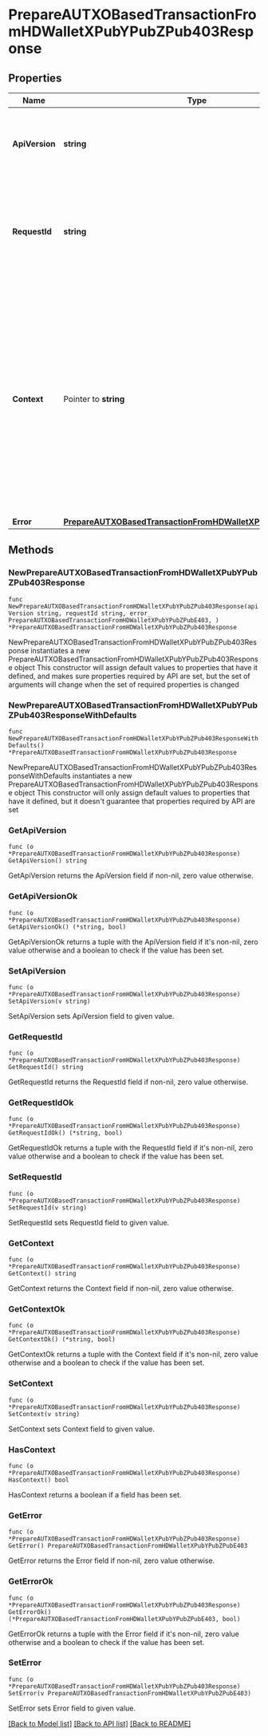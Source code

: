 # PrepareAUTXOBasedTransactionFromHDWalletXPubYPubZPub403Response

## Properties

Name | Type | Description | Notes
------------ | ------------- | ------------- | -------------
**ApiVersion** | **string** | Specifies the version of the API that incorporates this endpoint. | 
**RequestId** | **string** | Defines the ID of the request. The &#x60;requestId&#x60; is generated by Crypto APIs and it&#39;s unique for every request. | 
**Context** | Pointer to **string** | In batch situations the user can use the context to correlate responses with requests. This property is present regardless of whether the response was successful or returned as an error. &#x60;context&#x60; is specified by the user. | [optional] 
**Error** | [**PrepareAUTXOBasedTransactionFromHDWalletXPubYPubZPubE403**](PrepareAUTXOBasedTransactionFromHDWalletXPubYPubZPubE403.md) |  | 

## Methods

### NewPrepareAUTXOBasedTransactionFromHDWalletXPubYPubZPub403Response

`func NewPrepareAUTXOBasedTransactionFromHDWalletXPubYPubZPub403Response(apiVersion string, requestId string, error_ PrepareAUTXOBasedTransactionFromHDWalletXPubYPubZPubE403, ) *PrepareAUTXOBasedTransactionFromHDWalletXPubYPubZPub403Response`

NewPrepareAUTXOBasedTransactionFromHDWalletXPubYPubZPub403Response instantiates a new PrepareAUTXOBasedTransactionFromHDWalletXPubYPubZPub403Response object
This constructor will assign default values to properties that have it defined,
and makes sure properties required by API are set, but the set of arguments
will change when the set of required properties is changed

### NewPrepareAUTXOBasedTransactionFromHDWalletXPubYPubZPub403ResponseWithDefaults

`func NewPrepareAUTXOBasedTransactionFromHDWalletXPubYPubZPub403ResponseWithDefaults() *PrepareAUTXOBasedTransactionFromHDWalletXPubYPubZPub403Response`

NewPrepareAUTXOBasedTransactionFromHDWalletXPubYPubZPub403ResponseWithDefaults instantiates a new PrepareAUTXOBasedTransactionFromHDWalletXPubYPubZPub403Response object
This constructor will only assign default values to properties that have it defined,
but it doesn't guarantee that properties required by API are set

### GetApiVersion

`func (o *PrepareAUTXOBasedTransactionFromHDWalletXPubYPubZPub403Response) GetApiVersion() string`

GetApiVersion returns the ApiVersion field if non-nil, zero value otherwise.

### GetApiVersionOk

`func (o *PrepareAUTXOBasedTransactionFromHDWalletXPubYPubZPub403Response) GetApiVersionOk() (*string, bool)`

GetApiVersionOk returns a tuple with the ApiVersion field if it's non-nil, zero value otherwise
and a boolean to check if the value has been set.

### SetApiVersion

`func (o *PrepareAUTXOBasedTransactionFromHDWalletXPubYPubZPub403Response) SetApiVersion(v string)`

SetApiVersion sets ApiVersion field to given value.


### GetRequestId

`func (o *PrepareAUTXOBasedTransactionFromHDWalletXPubYPubZPub403Response) GetRequestId() string`

GetRequestId returns the RequestId field if non-nil, zero value otherwise.

### GetRequestIdOk

`func (o *PrepareAUTXOBasedTransactionFromHDWalletXPubYPubZPub403Response) GetRequestIdOk() (*string, bool)`

GetRequestIdOk returns a tuple with the RequestId field if it's non-nil, zero value otherwise
and a boolean to check if the value has been set.

### SetRequestId

`func (o *PrepareAUTXOBasedTransactionFromHDWalletXPubYPubZPub403Response) SetRequestId(v string)`

SetRequestId sets RequestId field to given value.


### GetContext

`func (o *PrepareAUTXOBasedTransactionFromHDWalletXPubYPubZPub403Response) GetContext() string`

GetContext returns the Context field if non-nil, zero value otherwise.

### GetContextOk

`func (o *PrepareAUTXOBasedTransactionFromHDWalletXPubYPubZPub403Response) GetContextOk() (*string, bool)`

GetContextOk returns a tuple with the Context field if it's non-nil, zero value otherwise
and a boolean to check if the value has been set.

### SetContext

`func (o *PrepareAUTXOBasedTransactionFromHDWalletXPubYPubZPub403Response) SetContext(v string)`

SetContext sets Context field to given value.

### HasContext

`func (o *PrepareAUTXOBasedTransactionFromHDWalletXPubYPubZPub403Response) HasContext() bool`

HasContext returns a boolean if a field has been set.

### GetError

`func (o *PrepareAUTXOBasedTransactionFromHDWalletXPubYPubZPub403Response) GetError() PrepareAUTXOBasedTransactionFromHDWalletXPubYPubZPubE403`

GetError returns the Error field if non-nil, zero value otherwise.

### GetErrorOk

`func (o *PrepareAUTXOBasedTransactionFromHDWalletXPubYPubZPub403Response) GetErrorOk() (*PrepareAUTXOBasedTransactionFromHDWalletXPubYPubZPubE403, bool)`

GetErrorOk returns a tuple with the Error field if it's non-nil, zero value otherwise
and a boolean to check if the value has been set.

### SetError

`func (o *PrepareAUTXOBasedTransactionFromHDWalletXPubYPubZPub403Response) SetError(v PrepareAUTXOBasedTransactionFromHDWalletXPubYPubZPubE403)`

SetError sets Error field to given value.



[[Back to Model list]](../README.md#documentation-for-models) [[Back to API list]](../README.md#documentation-for-api-endpoints) [[Back to README]](../README.md)


